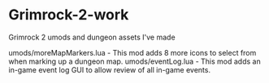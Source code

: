 # Grimrock-2-work
Grimrock 2 umods and dungeon assets I've made

umods/moreMapMarkers.lua - This mod adds 8 more icons to select from when marking up a dungeon map.
umods/eventLog.lua - This mod adds an in-game event log GUI to allow review of all in-game events.